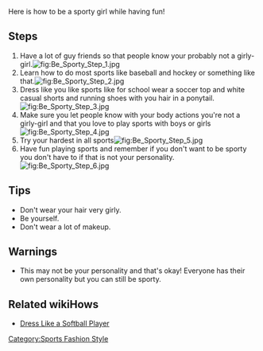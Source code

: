 Here is how to be a sporty girl while having fun!

## Steps

1.  Have a lot of guy friends so that people know your probably not a
    girly-girl.![](Be_Sporty_Step_1.jpg "fig:Be_Sporty_Step_1.jpg")
2.  Learn how to do most sports like baseball and hockey or something
    like that.![](Be_Sporty_Step_2.jpg "fig:Be_Sporty_Step_2.jpg")
3.  Dress like you like sports like for school wear a soccer top and
    white casual shorts and running shoes with you hair in a
    ponytail.![](Be_Sporty_Step_3.jpg "fig:Be_Sporty_Step_3.jpg")
4.  Make sure you let people know with your body actions you're not a
    girly-girl and that you love to play sports with boys or
    girls![](Be_Sporty_Step_4.jpg "fig:Be_Sporty_Step_4.jpg")
5.  Try your hardest in all
    sports![](Be_Sporty_Step_5.jpg "fig:Be_Sporty_Step_5.jpg")
6.  Have fun playing sports and remember if you don't want to be sporty
    you don't have to if that is not your
    personality.![](Be_Sporty_Step_6.jpg "fig:Be_Sporty_Step_6.jpg")

## Tips

-   Don't wear your hair very girly.
-   Be yourself.
-   Don't wear a lot of makeup.

## Warnings

-   This may not be your personality and that's okay! Everyone has their
    own personality but you can still be sporty.

## Related wikiHows

-   [Dress Like a Softball
    Player](Dress_Like_a_Softball_Player "wikilink")

[Category:Sports Fashion
Style](Category:Sports_Fashion_Style "wikilink")